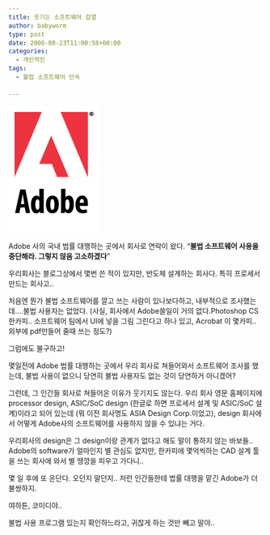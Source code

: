 ```yaml
---
title: 웃기는 소프트웨어 검열
author: babyworm
type: post
date: 2006-08-23T11:00:58+00:00
categories:
  - 개인적인
tags:
  - 불법 소프트웨어 단속

---
```

<img loading="lazy" decoding="async" class="alignleft" src="featured_adobe.gif" alt="" width="180" height="250" data-recalc-dims="1" />

Adobe 사의 국내 법률 대행하는 곳에서 회사로 연락이 왔다. “**불법 소프트웨어 사용을 중단해라. 그렇지 않음 고소하겠다**”

우리회사는 블로그상에서 몇번 쓴 적이 있지만, 반도체 설계하는 회사다. 특히 프로세서 만드는 회사고..

처음엔 뭔가 불법 소프트웨어를 깔고 쓰는 사람이 있나보다하고, 내부적으로 조사했는데….불법 사용자는 없었다.
(사실, 회사에서 Adobe쓸일이 거의 없다.Photoshop CS 한카피.. 소프트웨어 팀에서 UI에 넣을 그림 그린다고 하나 있고, Acrobat 이 몇카피.. 외부에 pdf만들어 줄때 쓰는 정도?)

그럼에도 불구하고!

몇일전에 Adobe 법률 대행하는 곳에서 우리 회사로 쳐들어와서 소프트웨어 조사를 했는데, 불법 사용이 없으니 당연히 불법 사용자도 없는 것이 당연하거 아니겠어?

그런데, 그 인간들 회사로 쳐들어온 이유가 웃기지도 않는다.
우리 회사 영문 홈페이지에 processor design, ASIC/SoC design (한글로 하면 프로세서 설계 및 ASIC/SoC 설계)이라고 되어 있는데 (뭐 이전 회사명도 ASIA Design Corp.이었고), design 회사에서 어떻게 Adobe사의 소프트웨어를 사용하지 않을 수 있냐는 거다.

우리회사의 design은 그 design이랑 관계가 없다고 해도 말이 통하지 않는 바보들..
Adobe의 software가 얼마인지 별 관심도 없지만, 한카피에 몇억씩하는 CAD 설계 툴을 쓰는 회사에 와서 별 땡깡을 피우고 가다니..

몇 일 후에 또 온단다. 오던지 말던지..
저런 인간들한테 법률 대행을 맡긴 Adobe가 더 불쌍하지.

여하튼, 코미디야..

불법 사용 프로그램 있는지 확인하느라고, 귀찮게 하는 것만 빼고 말야..
